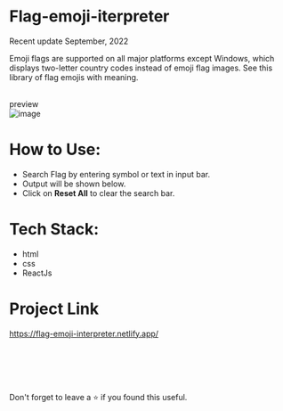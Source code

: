 # Flag-emoji-iterpreter
Recent update September, 2022<br/>

Emoji flags are supported on all major platforms except Windows, which displays two-letter country codes instead of emoji flag images. See this library of flag emojis with meaning.

<br/>preview<br/>
![image](https://user-images.githubusercontent.com/43793294/194764968-5a9ac598-4d8f-4c16-b14a-cbdf95077693.png)
<br/>

# How to Use:
 - Search Flag by entering symbol or text in input bar.
 - Output will be shown below.
 - Click on **Reset All** to clear the search bar.
 
# Tech Stack:

 - html
 - css 
 - ReactJs

# Project Link

https://flag-emoji-interpreter.netlify.app/

<br/>
<br/>
<br/>
<br/>

Don't forget to leave a ⭐ if you found this useful.

